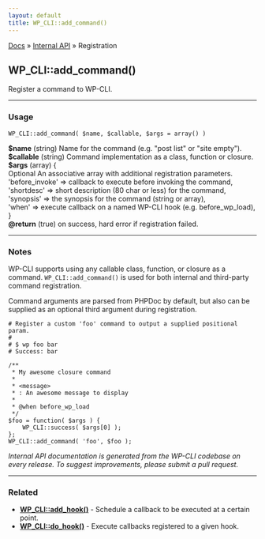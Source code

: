 ```yaml
---
layout: default
title: WP_CLI::add_command()
---
```


<a href="/docs/">Docs</a> &raquo; <a href="/docs/internal-api/">Internal API</a> &raquo; Registration

## WP_CLI::add_command()

Register a command to WP-CLI.

***

### Usage

    WP_CLI::add_command( $name, $callable, $args = array() )

<div>
<strong>$name</strong> (string) Name for the command (e.g. "post list" or "site empty").<br />
<strong>$callable</strong> (string) Command implementation as a class, function or closure.<br />
<strong>$args</strong> (array) {<br />     Optional An associative array with additional registration parameters.<br />     'before_invoke' => callback to execute before invoking the command,<br />     'shortdesc' => short description (80 char or less) for the command,<br />     'synopsis' => the synopsis for the command (string or array),<br />     'when' => execute callback on a named WP-CLI hook (e.g. before_wp_load),<br />}<br />
<strong>@return</strong> (true) on success, hard error if registration failed.<br /></p>
</div>


***

### Notes

WP-CLI supports using any callable class, function, or closure as a
command. `WP_CLI::add_command()` is used for both internal and
third-party command registration.

Command arguments are parsed from PHPDoc by default, but also can be
supplied as an optional third argument during registration.


    # Register a custom 'foo' command to output a supplied positional param.
    #
    # $ wp foo bar
    # Success: bar
    
    /**
     * My awesome closure command
     *
     * <message>
     * : An awesome message to display
     *
     * @when before_wp_load
     */
    $foo = function( $args ) {
        WP_CLI::success( $args[0] );
    };
    WP_CLI::add_command( 'foo', $foo );
    


*Internal API documentation is generated from the WP-CLI codebase on every release. To suggest improvements, please submit a pull request.*


***

### Related

<ul>



<li><strong><a href="/docs/internal-api/wp-cli-add-hook/">WP_CLI::add_hook()</a></strong> - Schedule a callback to be executed at a certain point.</li>


<li><strong><a href="/docs/internal-api/wp-cli-do-hook/">WP_CLI::do_hook()</a></strong> - Execute callbacks registered to a given hook.</li>



</ul>


